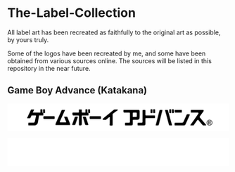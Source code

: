 # The-Label-Collection
All label art has been recreated as faithfully to the original art as possible, by yours truly.

Some of the logos have been recreated by me, and some have been obtained from various sources online. The sources will be listed in this repository in the near future.

## Game Boy Advance (Katakana)
![gba_jp_text](https://github.com/TimelessFez/The-Label-Collection/blob/main/logos/GameBoyAdvance_text_JP_blk.svg)

![gba_jp_text](https://github.com/TimelessFez/The-Label-Collection/blob/main/logos/GameBoyAdvance_text_JP_wht.svg)

